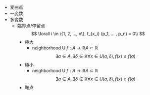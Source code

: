 - 変曲点
- 一変数
- 多変数
    - 臨界点/停留点
        $$ \forall i \in \{1, 2, ..., n\}, f_{x_i} (p_1, ... , p_n) = 0\\ $$
        - 極大
            - neighborhood U
            $f : A \to \mathbb R A \subset \mathbb R$
            $$ \exists a \in A, \exists \delta \in \mathbb R \forall x \in U(a, \delta), f(x) \leq f(a) $$
        - 極小
            - neighborhood U
            $f : A \to \mathbb R A \subset \mathbb R$
            $$ \exists a \in A, \exists \delta \in \mathbb R \forall x \in U(a, \delta), f(x) \geq f(a) $$
        - 鞍点
